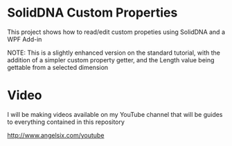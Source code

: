 # SolidDNA Custom Properties
This project shows how to read/edit custom propeties using SolidDNA and a WPF Add-in

NOTE: This is a slightly enhanced version on the standard tutorial, with the addition
of a simpler custom property getter, and the Length value being gettable from a
selected dimension

# Video
I will be making videos available on my YouTube channel that will be guides to everything contained in this repository

http://www.angelsix.com/youtube


